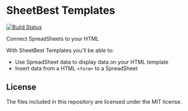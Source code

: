 # SheetBest Templates

[![Build Status](https://travis-ci.org/0soft/sheet-best-templates.svg?branch=master)](https://travis-ci.org/0soft/sheet-best-templates)

Connect SpreadSheets to your HTML

With SheetBest Templates you'll be able to:

- Use SpreadSheet data to display data on your HTML template
- Insert data from a HTML `<form>` to a SpreadSheet

## License

The files included in this repository are licensed under the MIT license.
